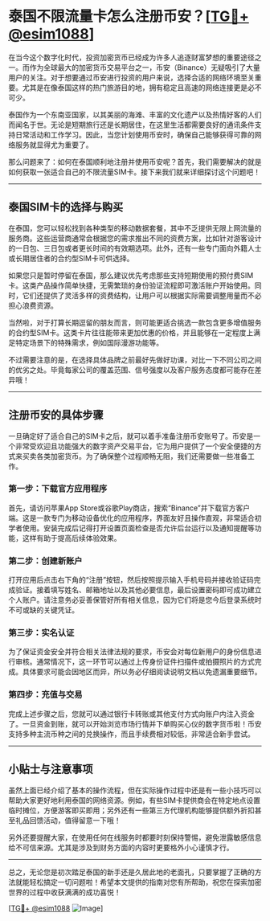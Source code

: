 # 泰国不限流量卡怎么注册币安？[[TG💪+ @esim1088](https://t.me/s/esim1088)]

在当今这个数字化时代，投资加密货币已经成为许多人追逐财富梦想的重要途径之一。而作为全球最大的加密货币交易平台之一，币安（Binance）无疑吸引了大量用户的关注。对于想要通过币安进行投资的用户来说，选择合适的网络环境至关重要。尤其是在像泰国这样的热门旅游目的地，拥有稳定且高速的网络连接更是必不可少。

泰国作为一个东南亚国家，以其美丽的海滩、丰富的文化遗产以及热情好客的人们而闻名于世。无论是短期旅行还是长期居住，在这里生活都需要良好的通讯条件支持日常活动和工作学习。因此，当您计划使用币安时，确保自己能够获得可靠的网络服务就显得尤为重要了。

那么问题来了：如何在泰国顺利地注册并使用币安呢？首先，我们需要解决的就是如何获取一张适合自己的不限流量SIM卡。接下来我们就来详细探讨这个问题吧！

---

## 泰国SIM卡的选择与购买

在泰国，您可以轻松找到各种类型的移动数据套餐，其中不乏提供无限上网流量的服务商。这些运营商通常会根据您的需求推出不同的资费方案，比如针对游客设计的一日包、三日包或者更长时间的有效期选项。此外，还有一些专门面向外籍人士或长期居住者的合约型SIM卡可供选择。

如果您只是暂时停留在泰国，那么建议优先考虑那些支持短期使用的预付费SIM卡。这类产品操作简单快捷，无需繁琐的身份验证流程即可激活账户开始使用。同时，它们还提供了灵活多样的资费结构，让用户可以根据实际需要调整用量而不必担心浪费资源。

当然啦，对于打算长期逗留的朋友而言，则可能更适合挑选一款包含更多增值服务的合约型SIM卡。这类卡片往往能带来更加优惠的价格，并且能够在一定程度上满足特定场景下的特殊需求，例如国际漫游功能等。

不过需要注意的是，在选择具体品牌之前最好先做好功课，对比一下不同公司之间的优劣之处。毕竟每家公司的覆盖范围、信号强度以及客户服务态度都可能存在差异哦！

---

## 注册币安的具体步骤

一旦确定好了适合自己的SIM卡之后，就可以着手准备注册币安账号了。币安是一个非常受欢迎且功能强大的数字资产交易平台，它为用户提供了一个安全便捷的方式来买卖各类加密货币。为了确保整个过程顺畅无阻，我们还需要做一些准备工作。

### 第一步：下载官方应用程序

首先，请访问苹果App Store或谷歌Play商店，搜索“Binance”并下载官方客户端。这是一款专门为移动设备优化的应用程序，界面友好且操作直观，非常适合初学者使用。安装完成后记得打开设置页面检查是否允许后台运行以及通知提醒等功能，这样有助于提高后续体验效果。

### 第二步：创建新账户

打开应用后点击右下角的“注册”按钮，然后按照提示输入手机号码并接收验证码完成验证。接着填写姓名、邮箱地址以及其他必要信息，最后设置密码即可成功建立个人账户。请注意务必妥善保管好所有相关信息，因为它们将是您今后登录系统时不可或缺的关键凭证。

### 第三步：实名认证

为了保证资金安全并符合相关法律法规的要求，币安会对每位新用户的身份信息进行审核。通常情况下，这一环节可以通过上传身份证件扫描件或拍摄照片的方式完成。具体要求可能会因地区而异，所以务必仔细阅读说明文档以免遗漏重要细节。

### 第四步：充值与交易

完成上述步骤之后，您就可以通过银行卡转账或其他支付方式向账户内注入资金了。一旦资金到账，就可以开始浏览市场行情并下单购买心仪的数字货币啦！币安支持多种主流币种之间的兑换操作，而且手续费相对较低，非常适合新手尝试。

---

## 小贴士与注意事项

虽然上面已经介绍了基本的操作流程，但在实际操作过程中还是有一些小技巧可以帮助大家更好地利用泰国的网络资源。例如，有些SIM卡提供商会在特定地点设置临时摊位，方便游客即买即用；另外还有一些第三方代理机构能够提供额外折扣甚至礼品回馈活动，值得留意一下哦！

另外还要提醒大家，在使用任何在线服务时都要时刻保持警惕，避免泄露敏感信息给不可信来源。尤其是涉及到财务方面的内容时更要格外小心谨慎才行。

---

总之，无论您是初次踏足泰国的新手还是久居此地的老面孔，只要掌握了正确的方法就能轻松搞定一切问题啦！希望本文提供的指南对您有所帮助，祝您在探索加密世界的过程中收获满满的成功喜悦！

[[TG💪+ @esim1088](https://t.me/s/esim1088) ![Image](https://i.postimg.cc/4NQfJmqS/Snipaste-2025-05-13-00-14-12.png)]